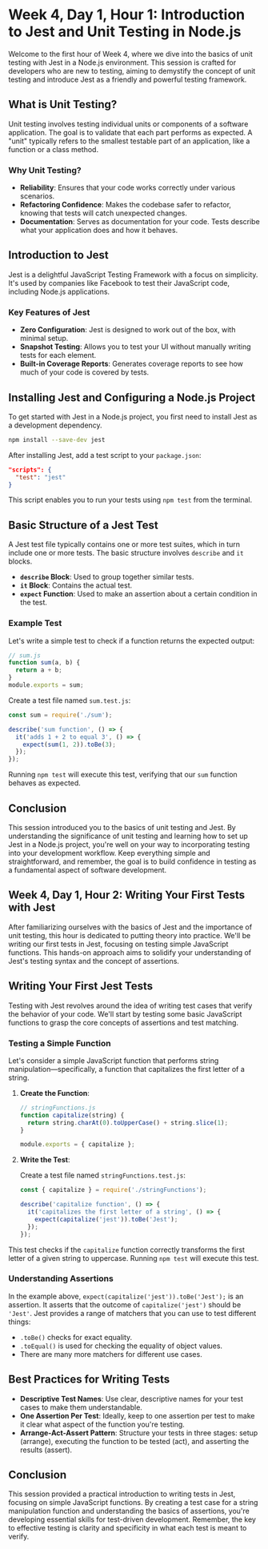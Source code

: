 # Week 4, Day 1, Hour 1: Introduction to Jest and Unit Testing in Node.js

Welcome to the first hour of Week 4, where we dive into the basics of unit testing with Jest in a Node.js environment. This session is crafted for developers who are new to testing, aiming to demystify the concept of unit testing and introduce Jest as a friendly and powerful testing framework.

## What is Unit Testing?

Unit testing involves testing individual units or components of a software application. The goal is to validate that each part performs as expected. A "unit" typically refers to the smallest testable part of an application, like a function or a class method.

### Why Unit Testing?

- **Reliability**: Ensures that your code works correctly under various scenarios.
- **Refactoring Confidence**: Makes the codebase safer to refactor, knowing that tests will catch unexpected changes.
- **Documentation**: Serves as documentation for your code. Tests describe what your application does and how it behaves.

## Introduction to Jest

Jest is a delightful JavaScript Testing Framework with a focus on simplicity. It's used by companies like Facebook to test their JavaScript code, including Node.js applications.

### Key Features of Jest

- **Zero Configuration**: Jest is designed to work out of the box, with minimal setup.
- **Snapshot Testing**: Allows you to test your UI without manually writing tests for each element.
- **Built-in Coverage Reports**: Generates coverage reports to see how much of your code is covered by tests.

## Installing Jest and Configuring a Node.js Project

To get started with Jest in a Node.js project, you first need to install Jest as a development dependency.

```bash
npm install --save-dev jest
```

After installing Jest, add a test script to your `package.json`:

```json
"scripts": {
  "test": "jest"
}
```

This script enables you to run your tests using `npm test` from the terminal.

## Basic Structure of a Jest Test

A Jest test file typically contains one or more test suites, which in turn include one or more tests. The basic structure involves `describe` and `it` blocks.

- **`describe` Block**: Used to group together similar tests.
- **`it` Block**: Contains the actual test.
- **`expect` Function**: Used to make an assertion about a certain condition in the test.

### Example Test

Let's write a simple test to check if a function returns the expected output:

```js
// sum.js
function sum(a, b) {
  return a + b;
}
module.exports = sum;
```

Create a test file named `sum.test.js`:

```js
const sum = require('./sum');

describe('sum function', () => {
  it('adds 1 + 2 to equal 3', () => {
    expect(sum(1, 2)).toBe(3);
  });
});
```

Running `npm test` will execute this test, verifying that our `sum` function behaves as expected.

## Conclusion

This session introduced you to the basics of unit testing and Jest. By understanding the significance of unit testing and learning how to set up Jest in a Node.js project, you're well on your way to incorporating testing into your development workflow. Keep everything simple and straightforward, and remember, the goal is to build confidence in testing as a fundamental aspect of software development.

<!--! Hour 2 -->

## Week 4, Day 1, Hour 2: Writing Your First Tests with Jest

After familiarizing ourselves with the basics of Jest and the importance of unit testing, this hour is dedicated to putting theory into practice. We'll be writing our first tests in Jest, focusing on testing simple JavaScript functions. This hands-on approach aims to solidify your understanding of Jest's testing syntax and the concept of assertions.

## Writing Your First Jest Tests

Testing with Jest revolves around the idea of writing test cases that verify the behavior of your code. We'll start by testing some basic JavaScript functions to grasp the core concepts of assertions and test matching.

### Testing a Simple Function

Let's consider a simple JavaScript function that performs string manipulation—specifically, a function that capitalizes the first letter of a string.

1. **Create the Function**:

   ```js
   // stringFunctions.js
   function capitalize(string) {
     return string.charAt(0).toUpperCase() + string.slice(1);
   }

   module.exports = { capitalize };
   ```

2. **Write the Test**:

   Create a test file named `stringFunctions.test.js`:

   ```js
   const { capitalize } = require('./stringFunctions');

   describe('capitalize function', () => {
     it('capitalizes the first letter of a string', () => {
       expect(capitalize('jest')).toBe('Jest');
     });
   });
   ```

This test checks if the `capitalize` function correctly transforms the first letter of a given string to uppercase. Running `npm test` will execute this test.

### Understanding Assertions

In the example above, `expect(capitalize('jest')).toBe('Jest');` is an assertion. It asserts that the outcome of `capitalize('jest')` should be `'Jest'`. Jest provides a range of matchers that you can use to test different things:

- `.toBe()` checks for exact equality.
- `.toEqual()` is used for checking the equality of object values.
- There are many more matchers for different use cases.

## Best Practices for Writing Tests

- **Descriptive Test Names**: Use clear, descriptive names for your test cases to make them understandable.
- **One Assertion Per Test**: Ideally, keep to one assertion per test to make it clear what aspect of the function you're testing.
- **Arrange-Act-Assert Pattern**: Structure your tests in three stages: setup (arrange), executing the function to be tested (act), and asserting the results (assert).

## Conclusion

This session provided a practical introduction to writing tests in Jest, focusing on simple JavaScript functions. By creating a test case for a string manipulation function and understanding the basics of assertions, you're developing essential skills for test-driven development. Remember, the key to effective testing is clarity and specificity in what each test is meant to verify.
